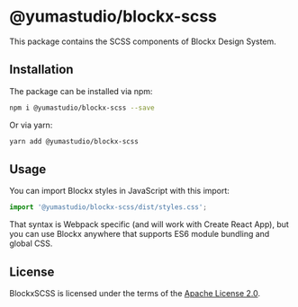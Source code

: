 # @yumastudio/blockx-scss

This package contains the SCSS components of Blockx Design System.

## Installation

The package can be installed via npm:

```bash
npm i @yumastudio/blockx-scss --save
```

Or via yarn:

```bash
yarn add @yumastudio/blockx-scss
```

## Usage

You can import Blockx styles in JavaScript with this import:

```js
import '@yumastudio/blockx-scss/dist/styles.css';
```

That syntax is Webpack specific (and will work with Create React App), but you can use Blockx anywhere that supports ES6 module bundling and global CSS.

## License

BlockxSCSS is licensed under the terms of the [Apache License 2.0](LICENSE).

